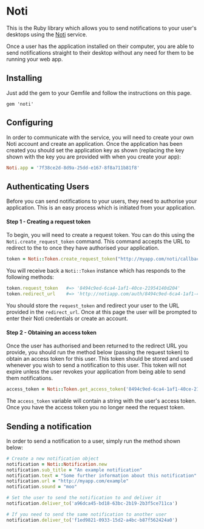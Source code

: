 # Noti

This is the Ruby library which allows you to send notifications to your
user's desktops using the [Noti](http://notiapp.com) service.

Once a user has the application installed on their computer, you are able
to send notifications straight to their desktop without any need for them
to be running your web app.

## Installing

Just add the gem to your Gemfile and follow the instructions on this page.

```
gem 'noti'
```

## Configuring

In order to communicate with the service, you will need to create your own
Noti account and create an application. Once the application has been created
you should set the application key as shown (replacing the key shown with
the key you are provided with when you create your app):

```ruby
Noti.app = '7f38ce2d-8d9a-25dd-e167-8f8a711b81f8'
```

## Authenticating Users

Before you can send notifications to your users, they need to authorise your
application. This is an easy process which is initiated from your application.

#### Step 1 - Creating a request token

To begin, you will need to create a request token. You can do this using the `Noti.create_request_token`
command. This command accepts the URL to redirect to the to once they have
authorised your application.

```ruby
token = Noti::Token.create_request_token("http://myapp.com/noti/callback")
```

You will receive back a `Noti::Token` instance which has responds to the following
methods:

```ruby
token.request_token   #=> '8494c9ed-6ca4-1af1-40ce-21954140d204'
token.redirect_url    #=> 'http://notiapp.com/auth/8494c9ed-6ca4-1af1-40ce-21954140d204'
```

You should store the `request_token` and redirect your user to the URL provided in the
`redirect_url`. Once at this page the user will be prompted to enter their Noti credentials or create an account.

#### Step 2 - Obtaining an access token

Once the user has authorised and been returned to the redirect URL you provide, you should
run the method below (passing the request token) to obtain an access token for this user.
This token should be stored and used whenever you wish to send a notification to this user.
This token will not expire unless the user revokes your application from being able to send
them notifications.

```ruby
access_token = Noti::Token.get_access_token('8494c9ed-6ca4-1af1-40ce-21954140d204')
```

The `access_token` variable will contain a string with the user's access token. Once you have
the access token you no longer need the request token.

## Sending a notification

In order to send a notification to a user, simply run the method shown below:

```ruby
# Create a new notification object
notification = Noti::Notification.new
notification.sub_title = "An example notification"
notification.text = "Some further information about this notification"
notification.url = "http://myapp.com/example"
notification.sound = "moo"

# Set the user to send the notification to and deliver it
notification.deliver_to('a96dca45-bd18-63bc-2b19-2b3f5ce711ca')

# If you need to send the same notification to another user
notification.deliver_to('f1ed9821-0933-15d2-a4bc-b87f562424a0')
```

